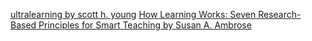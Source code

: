 [ultralearning by scott h. young](https://www.scotthyoung.com/blog/ultralearning/)
[How Learning Works: Seven Research-Based Principles for Smart Teaching by Susan A. Ambrose](https://www.amazon.com/How-Learning-Works-Research-Based-Principles-ebook/dp/B003IEJZXS)